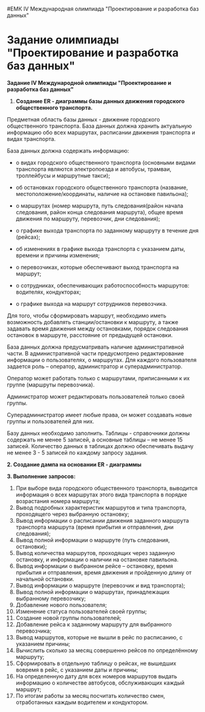 #ЕМК IV Международная олимпиада "Проектирование и разработка баз данных"

# Задание олимпиады "Проектирование и разработка баз данных"

**Задание IV Международной олимпиады "Проектирование и разработка баз данных"**

1. **Создание ER - диаграммы базы данных движения городского общественного транспорта.**

Предметная область базы данных -  движение городского общественного транспорта.  База данных должна хранить актуальную информацию обо всех маршрутах, расписании движения транспорта и видах транспорта.

База данных должна содержать информацию:

 - о видах городского общественного транспорта (основными видами транспорта являются электропоезда и автобусы, трамваи, троллейбусы и маршрутные такси);

 - об остановках городского общественного транспорта (название, местоположение/координаты, наличие на остановке павильона);

 - о маршрутах (номер маршрута, путь следования(район начала следования, район конца следования маршрута), общее время движения по маршруту, перевозчик, дни следования);

 - о графике выхода транспорта по заданному маршруту в течение дня (рейсах);

 - об изменениях в графике выхода транспорта с указанием даты, времени и причины изменения;

 - о перевозчиках, которые обеспечивают выход транспорта на маршрут;

 - о сотрудниках, обеспечивающих работоспособность маршрутов: водителях, кондукторах;

 - о графике выхода на маршрут сотрудников перевозчика.

Для того, чтобы сформировать маршрут, необходимо иметь возможность добавлять станции/остановки к маршруту, а также задавать  время движения между остановками, порядок следования остановок в маршруте, расстояние от предыдущей остановки.

База данных должна предусматривать наличие административной части. В административной части предусмотрено редактирование информации о пользователях, о маршрутах. Для каждого пользователя задается роль – оператор,  администратор и суперадминистратор.

Оператор может работать только с маршрутами, приписанными к их группе (маршруты  перевозчика).

Администратор может редактировать пользователей только своей группы.

Суперадминистратор имеет любые права, он может создавать новые группы и пользователей для них.

Базу данных необходимо заполнить. Таблицы -  справочники должны содержать не менее 5 записей, а основные таблицы – не менее 15 записей. Количество данных в таблицах должно обеспечивать выдачу не менее 3 - 5 записей по каждому запросу задания.

**2.     Создание дампа на основании ER - диаграммы**

**3.     Выполнение запросов:**

1. При выборе вида городского общественного транспорта, выводится информация о всех маршрутах этого вида транспорта в порядке возрастания номера маршрута;
2. Вывод подробных характеристик маршрутов и типа транспорта, проходящего через выбранную остановку;
3. Вывод информации о расписании движения заданного маршрута транспорта маршрута (время прибытия и отправления, дни следования);
4. Вывод полной информации о маршруте (путь следования, остановки);
5. Вывод количества маршрутов, проходящих через заданную остановку, и информации о наличии на остановке павильона.
6. Вывод информации о выбранном рейсе – остановку, время прибытия и отправления, время движения и пройденную длину от начальной остановки.
7. Вывод информации о маршруте (перевозчик и вид транспорта);
8. Вывод полной информации о маршрутах, принадлежащих выбранному перевозчику;
9. Добавление нового пользователя;
10. Изменение статуса пользователей своей группы;
11. Создание новой группы пользователей;
12. Добавление рейса к заданному маршруту для выбранного перевозчика;
13. Вывод маршрутов, которые не вышли в рейс по расписанию, с указанием причины;
14. Вычислить сколько за месяц совершенно рейсов по определённому маршруту;
15. Сформировать в отдельную таблицу о рейсах, не вышедших вовремя в рейс, с указанием даты и причины;
16. На определенную дату для всех номеров маршрутов выдать информацию о количестве автобусов, обслуживающих каждый маршрут;
17. По итогам работы за месяц посчитать количество смен, отработанных каждым водителем и кондуктором.